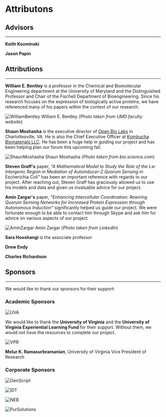 # Attributons

## Advisors
<hr>

**Keith Kozminski**

**Jason Papin**

## Attributions
<hr>

**William E. Bentley** is a professor in the Chemical and Biomolecular Engineering department at the University of Maryland and the Distinguished Professor and Chair of the Fischell Department of Bioengineering. Since his research focuses on the expression of biologically active proteins, we have referenced many of his papers within the context of our research. 

![WilliamBentley](/images/Sponsors/Bentley.png)
William E. Bentley (_Photo taken from UMD faculty website_)


**Shaun Moshasha** is the executive director of [Open Bio Labs](https://www.facebook.com/openbiolabs/) in Charlottesville, VA. He is also the Chief Executive Officer at [Kombucha Biomaterials LLC](/Public_Engagement.html). He has been a huge help in guiding our project and has been helping plan our forum this upcoming fall. 

![ShaunMoshasha](/images/Sponsors/Moshasha.jpg)
Shaun Moshasha (_Photo taken from bio.science.com_)


**Steven Graff's** paper, _"A Mathematical Model to Study the Role of the Lsr Intergenic Region in Mediation of Autoinducer-2 Quorum Sensing in_ Escherichia Coli" has been an important reference with regards to our project. After reaching out, Steven Graff has graciously allowed us to use his models and data and given us invaluable advice for our project.

**Amin Zargar's** paper, _"Enhancing Intercellular Coordination: Rewiring Quorum Sensing Networks for Increased Protein Expression through Autonomous Induction"_ significantly helped us guide our project. We were fortunate enough to be able to contact him through Skype and ask him for advice on various aspects of our project.

![AminZargar](/images/Sponsors/Zargar.jpg)
Amin Zargar (_Photo taken from LinkedIn_)

**Sara Hooshangi** is the associate professor

**Drew Endy**

**Charles Richardson**




## Sponsors
<hr>

We would like to thank our sponsors for their support:

### Academic Sponsors
![UVA](/images/Sponsors/University_Of_Virginia_Logo_transparent.png) 

We would like to thank the **University of Virginia** and the **University of Virginia Experiential Learning Fund** for their support. Without them, we would not have the resources to complete our project.

![VPR](/images/Sponsors/VPR.jpg)

**Melur K. Ramasurbramanian**, University of Virginia Vice President of Research 

### Corporate Sponsors
![GenScript](/images/Sponsors/Genscript_logo_transparent.png)  

![IDT](/images/Sponsors/IDT_logo_transparent.png) 

![NEB](/images/Sponsors/NewEnglandBiolabs_logo_transparent.png)

![PurSolutions](/images/Sponsors/purSolutions_logo_transparent.png)


